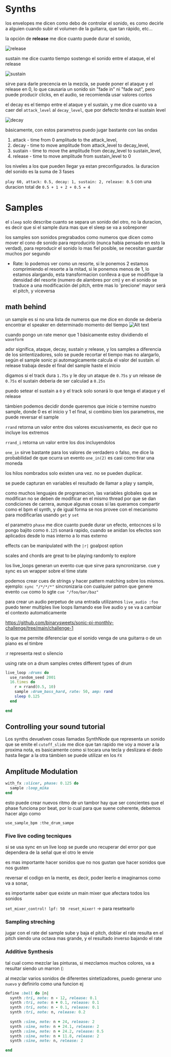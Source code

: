 # Synths
los envelopes me dicen como debo de controlar el sonido, es como decirle a alguien cuando subir el volumen de la guitarra, que tan rápido, etc…

la opción de **release** me dice cuanto puede durar el sonido,

![release](resources/envelope_1.png)

sustain me dice cuanto tiempo sostengo el sonido entre el ataque, el el release

![sustain](resources/sustain.png)

sirve para darle precencia en la mezcla, se puede poner el ataque y el release en 0, lo que causaria un sonido sin "fade in" ni "fade out", pero puede producir clicks, en el audio, se recomienda usar valores cortos

el decay es el tiempo entre el ataque y el sustain, y me dice cuanto va a caer del `attack_level` al  `decay_level`, que por defecto tendra el sustain level 

![decay](resources/decay.png)

básicamente, con estos parametros puedo jugar bastante con las ondas


1. attack - time from 0 amplitude to the attack_level, 
2. decay - time to move amplitude from attack_level to decay_level, 
3. sustain - time to move the amplitude from decay_level to sustain_level, 
4. release - time to move amplitude from sustain_level to 0 

los niveles a los que pueden llegar ya estan preconfigurados. la duracion del sonido es la suma de 3 fases

`play 60, attack: 0.5, decay: 1, sustain: 2, release: 0.5` con una duracion total de  `0.5 + 1 + 2 + 0.5 = 4` 

# Samples
el `sleep` solo describe cuanto se separa un sonido del otro, no  la duracion, es decir que si el sample dura mas que el sleep se va a sobreponer

los samples son sonidos pregrabados como numeros que dicen como mover el cono de sonido para reproducirlo (nunca habia pensado en esto la verdad), para reproducir el sonido lo mas fiel posible, se necesitan guardar muchos por segundo

* Rate: lo podemos ver como un resorte, si le ponemos 2 estamos comprimiendo el resorte a la mitad, si le ponemos menos de 1, lo estamos alargando, esta transformacion conlleva a que se modifique la densidad del resorte (numero de alambres por cm) y en el sonido se traduce a una modificación del pitch, entre mas lo 'precione' mayor será el pitch, y viceversa

## math behind
un sample es si no una lista de numeros que me dice en donde se deberia encontrar el speaker en determinado momento del tiempo
![Alt text](resources/waveform.png)

cuando pongo un rate menor que 1 básicamente estoy dividiendo el `waveform`


adsr significa, ataque, decay, sustain y release, y los samples a diferencia de los sintentizadores, solo se puede recortar el tiempo mas no alargarlo, según el sample sonic pi automagicamente calcula el valor del sustain. el release trabaja desde el final del sample haste el inicio

digamos si el track dura `1.75s` y le doy un ataque de `0.75s` y un release de `0.75s`
el sustain deberia de ser calculad a `0.25s` 

puedo setear el sustain a `0` y el track solo sonará lo que tenga el ataque y el release

támbien podemos decidir donde queremos que inicie o termine nuestro sample, donde 0 es el inicio y 1 el final, si combino bien los parametros, me puede reversar el sample

`rrand` retorna un valor entre dos valores excusivamente, es decir que no incluye los extremos

`rrand_i` retorna un valor entre los dos incluyendolos

`one_in` sirve bastante para los valores de verdadero o falso, me dice la probabilidad de que ocurra un evento `one_in(2)` es casi como tirar una moneda

los hilos nombrados solo existen una vez. no se pueden duplicar.

se puede capturan en variables el resultado de llamar a play y sample,

como muchos lenguajes de programacion, las variables globales que se modifican no se deben de modificar en el mismo thread por que se dan condiciones de carrera, aunque algunas cosas si las queramos compartir como el bpm el synth, y de igual forma se nos provee con el mecanismo para modificarlas usando `get` y `set`


el parametro `phase` me dice cuanto puede durar un efecto, entocnces si lo pongo bajito como `0.125` sonará rapido, cuando se anidan los efectos son aplicados desde lo mas interno a lo mas externo	

effects can be manipulated with the `|r|` goalpost option 

scales and chords are great to be playing randomly to explore

los live_loops generan un evento cue que sirve para syncronizarse. cue y sync es un wrapper sobre el time state

podemos crear cues de strings y hacer pattern matching sobre los mismos.
ejemplo: `sync "/*/*/*"` sincronizaria con cualquier patron que genere evento `cue`
como lo sgte  `cue "/foo/bar/baz"`

para crear un audio perpetuo de una entrada utilizamos `live_audio :foo` puedo tener multiples live loops llamando ese live audio y se va a cambiar el contexto automaticamente


https://github.com/binarysweets/sonic-pi-monthly-challenge/tree/main/challenge-1

lo que me permite diferenciar que el sonido venga de una guitarra o de un piano es el timbre

:r representa rest o silencio


using rate on a drum samples cretes different types of drum 

```ruby
live_loop :drums do
  use_random_seed 2001
  16.times do
    r = rrand(0.5, 10)
    sample :drum_bass_hard, rate: 50, amp: rand
    sleep 0.125
  end
  
end
```

## Controlling your sound tutorial
Los synths devuelven cosas llamadas SynthNode que representa un sonido que se emite
el `cutoff_slide` me dice que tan rapido me voy a mover a la proxima nota, es basicamente como si tocara una tecla y deslizara el dedo hasta llegar a la otra
támbien se puede utilizar en los `FX`

## Amplitude Modulation

```ruby
with_fx :slicer, phase: 0.125 do
  sample :loop_mika
end
```

esto puede crear nuevos ritmo de un tambor hay que ser concientes que el phase funciona por beat, por lo cual para que suene coherente, debemos hacer algo como

`use_sample_bpm :the_drum_sampe`


### Five live coding tecniques 
si se usa sync en un live loop se puede uno recuperar del error por que dependera de la señal que el otro le envie

es mas importante hacer sonidos que no nos gustan que hacer sonidos que nos gusten

reversar el codigo en la mente, es decir, poder leerlo e imaginarnos como va a sonar,

es importante saber que existe un main mixer que afectara todos los sonidos

`set_mixer_control! lpf: 50 `
`reset_mixer!` -> para resetearlo

### Sampling streching
jugar con el rate del sample sube y baja el pitch, doblar el rate resulta en el pitch siendo una octava mas grande, y
el resultado inverso bajando el rate

### Additive Synthesis
tal cual como mezclar las pinturas, si mezclamos muchos colores, va a resultar siendo un marron (: 

al mezclar varios sonidos de diferentes sintetizadores, puedo generar uno `nuevo` y definirlo como una funcion ej
``` ruby
define :bell do |n|
  synth :tri, note: n - 12, release: 0.1
  synth :tri, note: n + 0.1, release: 0.1
  synth :tri, note: n - 0.1, release: 0.1
  synth :tri, note: n, release: 0.2
  
  synth :sine, note: n + 24, release: 2
  synth :sine, note: n + 24.1, release: 2
  synth :sine, note: n + 24.2, release: 0.5
  synth :sine, note: n + 11.8, release: 2
  synth :sine, note: n, release: 2
  
end
```


